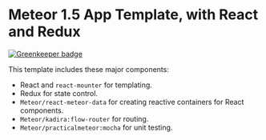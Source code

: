 # Meteor 1.5 App Template, with React and Redux

[![Greenkeeper badge](https://badges.greenkeeper.io/Zodiase/Meteor-Templates.svg)](https://greenkeeper.io/)

This template includes these major components:

- React and `react-mounter` for templating.
- Redux for state control.
- `Meteor/react-meteor-data` for creating reactive containers for React components.
- `Meteor/kadira:flow-router` for routing.
- `Meteor/practicalmeteor:mocha` for unit testing.
